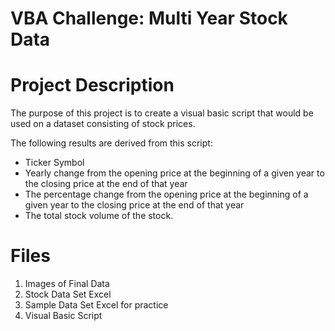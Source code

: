 # VBA Challenge: Multi Year Stock Data

# Project Description
The purpose of this project is to create a visual basic script that would be used on a dataset consisting of stock prices. 

The following results are derived from this script:
- Ticker Symbol
- Yearly change from the opening price at the beginning of a given year to the closing price at the end of that year
- The percentage change from the opening price at the beginning of a given year to the closing price at the end of that year
- The total stock volume of the stock. 

# Files
1. Images of Final Data
2. Stock Data Set Excel
3. Sample Data Set Excel for practice
4. Visual Basic Script
